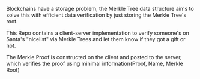 Blockchains have a storage problem, the Merkle Tree data structure aims to solve this with efficient data verification by just storing the Merkle Tree's root.

This Repo contains a client-server implementation to verify someone's on Santa's "nicelist" via Merkle Trees and let them know if they got a gift or not. 

The Merkle Proof is constructed on the client and posted to the server, which verifies the proof using minimal information(Proof, Name, Merkle Root)